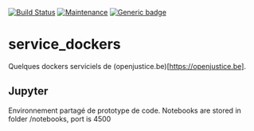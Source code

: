 [![Build Status](https://travis-ci.org/openjusticebe/service_dockers.svg?branch=master)](https://travis-ci.org/openjusticebe/service_dockers)
[![Maintenance](https://img.shields.io/badge/Maintained%3F-yes-green.svg)](https://GitHub.com/betagouv/andi-matching/graphs/commit-activity)
[![Generic badge](https://img.shields.io/badge/Open-Justice-green.svg)](https://shields.io/)
# service_dockers

Quelques dockers serviciels de (openjustice.be)[https://openjustice.be].

## Jupyter
Environnement partagé de prototype de code.
Notebooks are stored in folder /notebooks, port is 4500
